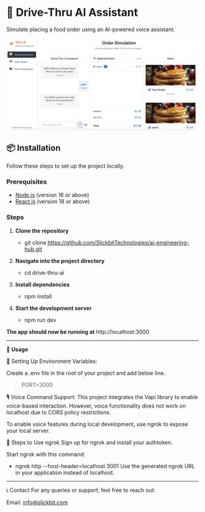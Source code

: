 # 🚗 Drive-Thru AI Assistant
Simulate placing a food order using an AI-powered voice assistant.

![Screenshot of Project](./src/client/assets/project-screenshot.png)

## 📦 Installation

Follow these steps to set up the project locally.

### Prerequisites

- [Node.js](https://nodejs.org/) (version 16 or above)
- [React.js](https://react.dev/) (version 18 or above)

### Steps

1. **Clone the repository**
   - git clone https://github.com/SlickbitTechnologies/ai-engineering-hub.git
  
2. **Navigate into the project directory**
    - cd drive-thru-ai

3. **Install dependencies**
    - npm install

4. **Start the development server**
    - npm run dev

**The app should now be running at** http://localhost:3000

---

🧩 **Usage**

🔐 Setting Up Environment Variables: 

Create a .env file in the root of your project and add below line.

> PORT=3000

🎙️ Voice Command Support:
This project integrates the Vapi library to enable voice-based interaction.
However, voice functionality does not work on localhost due to CORS policy restrictions.

To enable voice features during local development, use ngrok to expose your local server.

🚀 Steps to Use ngrok
Sign up for ngrok and install your authtoken.

Start ngrok with this command:

 - ngrok http --host-header=localhost 3001
Use the generated ngrok URL in your application instead of localhost.

---

📞 Contact
For any queries or support, feel free to reach out:

Email: info@slickbit.com